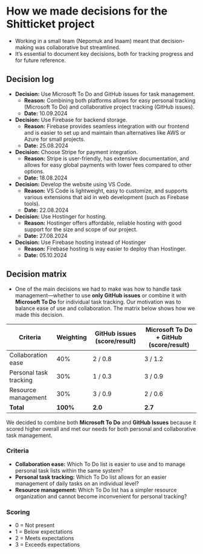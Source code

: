# How we made decisions for the Shitticket project
* Working in a small team (Nepomuk and Inaam) meant that decision-making was collaborative but streamlined.
* It’s essential to document key decisions, both for tracking progress and for future reference.

## Decision log
* **Decision:** Use Microsoft To Do and GitHub issues for task management.
  * **Reason:** Combining both platforms allows for easy personal tracking (Microsoft To Do) and collaborative project tracking (GitHub issues).
  * **Date:** 10.09.2024
* **Decision:** Use Firebase for backend storage.
  * **Reason:** Firebase provides seamless integration with our frontend and is easier to set up and maintain than alternatives like AWS or Azure for small projects.
  * **Date:** 25.08.2024
* **Decision:** Choose Stripe for payment integration.
  * **Reason:** Stripe is user-friendly, has extensive documentation, and allows for easy global payments with lower fees compared to other options.
  * **Date:** 18.08.2024
* **Decision:** Develop the website using VS Code.
  * **Reason:** VS Code is lightweight, easy to customize, and supports various extensions that aid in web development (such as Firebase tools).
  * **Date:** 22.08.2024
* **Decision:** Use Hostinger for hosting.
  * **Reason:** Hostinger offers affordable, reliable hosting with good support for the size and scope of our project.
  * **Date:** 27.08.2024
* **Decision:** Use Firebase hosting instead of Hostinger
  * **Reason:** Firebase hosting is way easier to deploy than Hostinger.
  * **Date:** 05.10.2024

## Decision matrix
* One of the main decisions we had to make was how to handle task management—whether to use **only GitHub issues** or combine it with **Microsoft To Do** for individual task tracking. Our motivation was to balance ease of use and collaboration. The matrix below shows how we made this decision.

| Criteria              | Weighting | GitHub issues (score/result) | Microsoft To Do + GitHub (score/result) |
|-----------------------|-----------|------------------------------|------------------------------------------|
| Collaboration ease    | 40%       | 2 / 0.8                      | 3 / 1.2                                  |
| Personal task tracking| 30%       | 1 / 0.3                      | 3 / 0.9                                  |
| Resource management   | 30%       | 3 / 0.9                      | 2 / 0.6                                  |
| **Total**             | **100%**  | **2.0**                      | **2.7**                                  |

We decided to combine both **Microsoft To Do** and **GitHub Issues** because it scored higher overall and met our needs for both personal and collaborative task management.

### Criteria
* **Collaboration ease:** Which To Do list is easier to use and to manage personal task lists within the same system?
* **Personal task tracking:** Which To Do list allows for an easier management of daily tasks on an individual level?
* **Resource management:** Which To Do list has a simpler resource organization and cannot become inconvenient for personal tracking?

### Scoring
* 0 = Not present
* 1 = Below expectations
* 2 = Meets expectations
* 3 = Exceeds expectations
